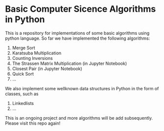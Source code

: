 # Basic Computer Sicence Algorithms in Python
This is a repository for implementations of some basic algorithms using python language.
So far we have implemented the following algorithms:
1. Merge Sort
2. Karatsuba Multiplication 
3. Counting Inversions
4. The Strassen Matrix Multiplication (in Jupyter Notebook)
5. Closest Pair (in Jupyter Notebook)
6. Quick Sort
7. ...

We also implement some wellknown data structures in Python in the form of classes, such as
1. Linkedlists
2. ...

This is an ongoing project and more algorithms will be add subsequently. Please visit this repo again!
